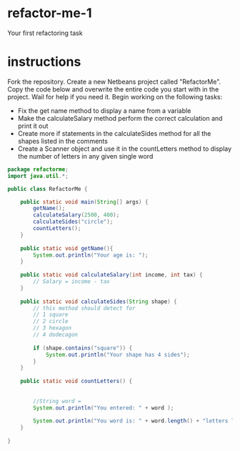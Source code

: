 # refactor-me-1
Your first refactoring task

# instructions
Fork the repository. Create a new Netbeans project called "RefactorMe". Copy the code below and overwrite the entire code you start with in the project. Wail for help if you need it. Begin working on the following tasks:
- Fix the get name method to display a name from a variable 
- Make the calculateSalary method perform the correct calculation and print it out
- Create more if statements in the calculateSides method for all the shapes listed in the comments
- Create a Scanner object and use it in the countLetters method to display the number of letters in any given single word

```java
package refactorme;
import java.util.*;

public class RefactorMe {

    public static void main(String[] args) {
        getName();
        calculateSalary(2500, 400);
        calculateSides("circle");
        countLetters();
    }
    
    public static void getName(){
        System.out.println("Your age is: ");
    }
    
    public static void calculateSalary(int income, int tax) {
        // Salary = income - tax
    }
    
    public static void calculateSides(String shape) {
        // this method should detect for
        // 1 square
        // 2 circle
        // 3 hexagon
        // 4 dodecagon
        
        if (shape.contains("square")) {
            System.out.println("Your shape has 4 sides");
        }
    }
    
    public static void countLetters() {
        
        
        //String word = 
        System.out.println("You entered: " + word );
        
        System.out.println("You word is: " + word.length() + "letters long.");
    }
    
}
```

